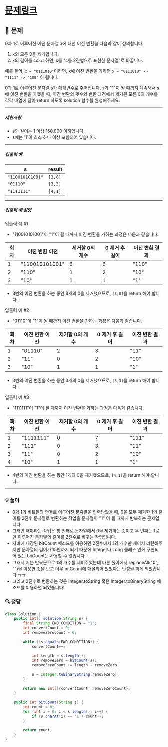 # [문제링크](https://school.programmers.co.kr/learn/courses/30/lessons/70129)

## 📝 문제

0과 1로 이루어진 어떤 문자열 x에 대한 이진 변환을 다음과 같이 정의합니다.

1. x의 모든 0을 제거합니다.
2. x의 길이를 c라고 하면, x를 "c를 2진법으로 표현한 문자열"로 바꿉니다.

예를 들어, `x = "0111010"`이라면, x에 이진 변환을 가하면 `x = "0111010" -> "1111" -> "100"` 이 됩니다.

0과 1로 이루어진 문자열 s가 매개변수로 주어집니다. s가 "1"이 될 때까지 계속해서 s에 이진 변환을 가했을 때, 이진 변환의 횟수와 변환 과정에서 제거된 모든 0의 개수를 각각 배열에 담아 return 하도록 solution 함수를 완성해주세요.

---

##### 제한사항

- s의 길이는 1 이상 150,000 이하입니다.
- s에는 '1'이 최소 하나 이상 포함되어 있습니다.

---

##### 입출력 예

|s|result|
|---|---|
|`"110010101001"`|`[3,8]`|
|`"01110"`|`[3,3]`|
|`"1111111"`|`[4,1]`|

---

##### 입출력 예 설명

입출력 예 #1

- "110010101001"이 "1"이 될 때까지 이진 변환을 가하는 과정은 다음과 같습니다.

|회차|이진 변환 이전|제거할 0의 개수|0 제거 후 길이|이진 변환 결과|
|---|---|---|---|---|
|1|"110010101001"|6|6|"110"|
|2|"110"|1|2|"10"|
|3|"10"|1|1|"1"|

- 3번의 이진 변환을 하는 동안 8개의 0을 제거했으므로, `[3,8]`을 return 해야 합니다.

입출력 예 #2

- "01110"이 "1"이 될 때까지 이진 변환을 가하는 과정은 다음과 같습니다.

|회차|이진 변환 이전|제거할 0의 개수|0 제거 후 길이|이진 변환 결과|
|---|---|---|---|---|
|1|"01110"|2|3|"11"|
|2|"11"|0|2|"10"|
|3|"10"|1|1|"1"|

- 3번의 이진 변환을 하는 동안 3개의 0을 제거했으므로, `[3,3]`을 return 해야 합니다.

입출력 예 #3

- "1111111"이 "1"이 될 때까지 이진 변환을 가하는 과정은 다음과 같습니다.

|회차|이진 변환 이전|제거할 0의 개수|0 제거 후 길이|이진 변환 결과|
|---|---|---|---|---|
|1|"1111111"|0|7|"111"|
|2|"111"|0|3|"11"|
|3|"11"|0|2|"10"|
|4|"10"|1|1|"1"|

- 4번의 이진 변환을 하는 동안 1개의 0을 제거했으므로, `[4,1]`을 return 해야 합니다.

---

### 💡 풀이

- 0과 1의 비트들의 연결로 이루어진 문자열을 입력받았을 때, 0을 모두 제거한 1의 길이를 2진수 문자열로 변환하는 작업을 문자열이 "1" 이 될 때까지 반복하는 문제입니다.
- 그러면 해야하는 작업은 첫 번째로 문자열에서 0을 제거하는 것이고 두 번째는 1로만 이루어진 문자열의 길이를 2진수로 바꾸는 작업입니다.
- 자바에 내장된 bitCount 메소드를 이용하면 2진수에서 1의 개수만 세어서 리턴해주지만 문자열의 길이가 15만까지 되기 때문에 Integer나 Long 클래스 안에 구현되어 있는 bitCount는 사용할 수 없습니다. 
- 그래서 저는 반복문으로 1의 개수를 세어주었는데 다른 풀이에서 replaceAll("0", "")을 이용한 것을 보고 너무 bitCount에 매몰되어 있었다는 반성을 하게 되었습니다 ㅠㅠ
- 그리고 2진수로 변환하는 것은 Integer.toString 혹은 Integer.toBinaryString 메소드를 이용하면 되었습니다!


### 🔍 정답

```java
class Solution {
    public int[] solution(String s) {
        final String END_CONDITION = "1";
        int convertCount = 0;
        int removeZeroCount = 0;
        
        while (!s.equals(END_CONDITION)) {
            convertCount++;
            
            int length = s.length();
            int removeZero = bitCount(s);
            removeZeroCount += length - removeZero;
            
            s = Integer.toBinaryString(removeZero);
        }
        
        return new int[]{convertCount, removeZeroCount};
    }
    
    public int bitCount(String s) {
        int count = 0;
        for (int i = 0; i < s.length(); i++) {
            if (s.charAt(i) == '1') count++;
        }
        
        return count;
    }
}
```